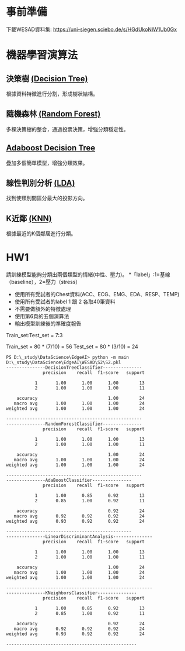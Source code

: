 # 事前準備
下載WESAD資料集: https://uni-siegen.sciebo.de/s/HGdUkoNlW1Ub0Gx

# 機器學習演算法
## 決策樹 [(Decision Tree)](https://scikit-learn.org/stable/modules/generated/sklearn.tree.DecisionTreeClassifier.html)
根據資料特徵進行分割，形成樹狀結構。
## 隨機森林 [(Random Forest)](https://scikit-learn.org/stable/modules/generated/sklearn.ensemble.RandomForestClassifier.html)
多棵決策樹的整合，通過投票決策，增強分類穩定性。
## [Adaboost Decision Tree](https://scikit-learn.org/stable/modules/generated/sklearn.ensemble.AdaBoostClassifier.html)
疊加多個簡單模型，增強分類效果。
## 線性判別分析 [(LDA)](https://scikit-learn.org/stable/modules/generated/sklearn.discriminant_analysis.LinearDiscriminantAnalysis.html)
找到使類別間區分最大的投影方向。
## K近鄰 [(KNN)](https://scikit-learn.org/stable/modules/generated/sklearn.neighbors.KNeighborsClassifier.html)
根據最近的K個鄰居進行分類。

# HW1
請訓練模型能夠分類出兩個類型的情緒(中性、壓力)。 *「label」:1=基線（baseline），2=壓力（stress）
- 使用所有受試者的Chest資料(ACC、ECG、EMG、EDA、RESP、TEMP)
- 使用所有受試者的label 1 跟 2 各取40筆資料
- 不需要做額外的特徵處理
- 使用第6頁的五個演算法
- 輸出模型訓練後的準確度報告

Train_set:Test_set = 7:3

Train_set = 80 * (7/10) = 56
Test_set = 80 * (3/10) = 24
```shell
PS D:\_study\DataScience\EdgeAI> python -m main
D:\_study\DataScience\EdgeAI\WESAD\S2\S2.pkl
---------------DecisionTreeClassifier---------------
              precision    recall  f1-score   support

           1       1.00      1.00      1.00        13
           2       1.00      1.00      1.00        11

    accuracy                           1.00        24
   macro avg       1.00      1.00      1.00        24
weighted avg       1.00      1.00      1.00        24

----------------------------------------------------
---------------RandomForestClassifier---------------
              precision    recall  f1-score   support

           1       1.00      1.00      1.00        13
           2       1.00      1.00      1.00        11

    accuracy                           1.00        24
   macro avg       1.00      1.00      1.00        24
weighted avg       1.00      1.00      1.00        24

----------------------------------------------------
---------------AdaBoostClassifier---------------
              precision    recall  f1-score   support

           1       1.00      0.85      0.92        13
           2       0.85      1.00      0.92        11

    accuracy                           0.92        24
   macro avg       0.92      0.92      0.92        24
weighted avg       0.93      0.92      0.92        24

------------------------------------------------
---------------LinearDiscriminantAnalysis---------------
              precision    recall  f1-score   support

           1       1.00      1.00      1.00        13
           2       1.00      1.00      1.00        11

    accuracy                           1.00        24
   macro avg       1.00      1.00      1.00        24
weighted avg       1.00      1.00      1.00        24

--------------------------------------------------------
---------------KNeighborsClassifier---------------
              precision    recall  f1-score   support

           1       1.00      0.85      0.92        13
           2       0.85      1.00      0.92        11

    accuracy                           0.92        24
   macro avg       0.92      0.92      0.92        24
weighted avg       0.93      0.92      0.92        24

--------------------------------------------------
```